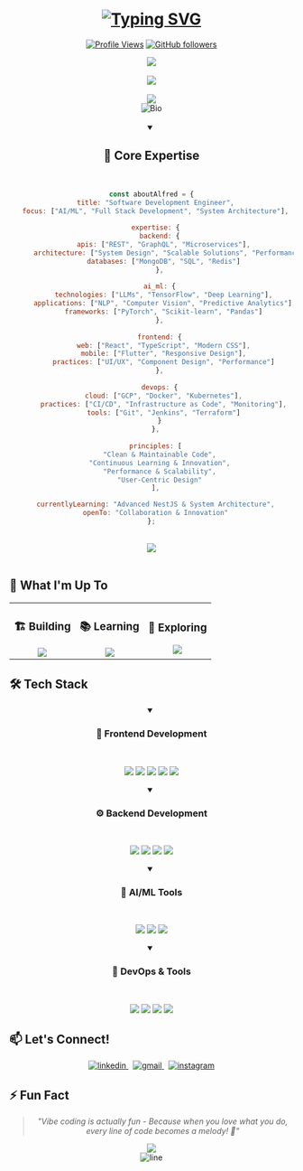 # <div align="center">[![Typing SVG](https://readme-typing-svg.herokuapp.com?font=Righteous&size=35&duration=4000&pause=1000&center=true&vCenter=true&random=false&width=500&height=70&lines=Hi+%F0%9F%91%8B%2C+I'm+Alfred+Christo;Full+Stack+Developer;AI+%26+ML+Enthusiast)](https://git.io/typing-svg)</div>

<div align="center">
  
  [![Profile Views](https://komarev.com/ghpvc/?username=alfred-christo&label=Profile%20views&color=blueviolet&style=for-the-badge)](https://github.com/alfred-christo)
  [![GitHub followers](https://img.shields.io/github/followers/alfred-christo?logo=github&style=for-the-badge&color=blueviolet)](https://github.com/alfred-christo?tab=followers)
  
</div>

<div align="center">
  <img src="https://raw.githubusercontent.com/alfred-christo/alfred-christo/output/github-contribution-grid-snake-dark.svg" />
</div>

<br/>

<!-- Title Banner -->
<div align="center">
  <img src="https://capsule-render.vercel.app/api?type=waving&color=gradient&customColorList=6,12,30&height=180&section=header&text=Software%20Engineer&fontSize=60&fontColor=fff&animation=fadeIn&fontAlignY=35&desc=Specializing%20in%20AI%20and%20Full%20Stack%20Development&descAlignY=55&descAlign=50"/>
</div>

<br/>

<!-- About Me Section -->
<div align="center">
  <img src="https://capsule-render.vercel.app/api?type=transparent&fontColor=539bf5&text=About%20Me&height=150&fontSize=55&desc=Passionate%20Software%20Engineer&descAlignY=75&descAlign=60" />
</div>

<div align="center">
  <img src="https://readme-typing-svg.demolab.com?font=Fira+Code&duration=3000&pause=1000&color=539BF5&center=true&vCenter=true&multiline=true&repeat=false&random=false&width=1200&height=100&lines=A+passionate+Software+Development+Engineer+with+expertise+in+AI+and+Full+Stack+Development.;Turning+complex+problems+into+elegant+solutions+through+clean+code+and+innovative+thinking." alt="Bio" />
</div>

<br/>

<div align="center">
  <details open>
    <summary><h2>🎯 Core Expertise</h2></summary>
    <br/>
    
```javascript
const aboutAlfred = {
  title: "Software Development Engineer",
  focus: ["AI/ML", "Full Stack Development", "System Architecture"],
  
  expertise: {
    backend: {
      apis: ["REST", "GraphQL", "Microservices"],
      architecture: ["System Design", "Scalable Solutions", "Performance Optimization"],
      databases: ["MongoDB", "SQL", "Redis"]
    },
    
    ai_ml: {
      technologies: ["LLMs", "TensorFlow", "Deep Learning"],
      applications: ["NLP", "Computer Vision", "Predictive Analytics"],
      frameworks: ["PyTorch", "Scikit-learn", "Pandas"]
    },
    
    frontend: {
      web: ["React", "TypeScript", "Modern CSS"],
      mobile: ["Flutter", "Responsive Design"],
      practices: ["UI/UX", "Component Design", "Performance"]
    },
    
    devops: {
      cloud: ["GCP", "Docker", "Kubernetes"],
      practices: ["CI/CD", "Infrastructure as Code", "Monitoring"],
      tools: ["Git", "Jenkins", "Terraform"]
    }
  },
  
  principles: [
    "Clean & Maintainable Code",
    "Continuous Learning & Innovation",
    "Performance & Scalability",
    "User-Centric Design"
  ],

  currentlyLearning: "Advanced NestJS & System Architecture",
  openTo: "Collaboration & Innovation"
};
```

  </details>
</div>

<br/>

<div align="center">
  <img src="https://quotes-github-readme.vercel.app/api?type=horizontal&theme=radical&quote=Transforming%20ideas%20into%20elegant%20solutions%20through%20code&author=Alfred%20Christo" />
</div>

<br/>

<!-- Current Work Section -->
## 🔭 What I'm Up To

<div align="center">
  <table>
    <tr>
      <td align="center">
        <h3>🏗️ Building</h3>
        <a href="https://github.com/Alfred-Christo/MediJI">
          <img src="https://img.shields.io/badge/MediJI-Healthcare_Innovation-brightgreen?style=for-the-badge&logo=github" />
        </a>
      </td>
      <td align="center">
        <h3>📚 Learning</h3>
        <img src="https://img.shields.io/badge/NestJS-Advanced_Backend-E0234E?style=for-the-badge&logo=nestjs" />
      </td>
      <td align="center">
        <h3>🌱 Exploring</h3>
        <img src="https://img.shields.io/badge/AI/ML-Latest_Advancements-FF6F00?style=for-the-badge&logo=tensorflow" />
      </td>
    </tr>
  </table>
</div>

<!-- Tech Stack Section -->
## 🛠️ Tech Stack

<div align="center">

<details open>
<summary><h3>🎨 Frontend Development</h3></summary>
<br>
<p>
  <img src="https://img.shields.io/badge/React-%2320232a.svg?style=for-the-badge&logo=react&logoColor=%2361DAFB" />
  <img src="https://img.shields.io/badge/TypeScript-%23007ACC.svg?style=for-the-badge&logo=typescript&logoColor=white" />
  <img src="https://img.shields.io/badge/HTML5-%23E34F26.svg?style=for-the-badge&logo=html5&logoColor=white" />
  <img src="https://img.shields.io/badge/CSS3-%231572B6.svg?style=for-the-badge&logo=css3&logoColor=white" />
  <img src="https://img.shields.io/badge/Flutter-%2302569B.svg?style=for-the-badge&logo=flutter&logoColor=white" />
</p>
</details>

<details open>
<summary><h3>⚙️ Backend Development</h3></summary>
<br>
<p>
  <img src="https://img.shields.io/badge/Node.js-6DA55F?style=for-the-badge&logo=node.js&logoColor=white" />
  <img src="https://img.shields.io/badge/NestJS-%23E0234E.svg?style=for-the-badge&logo=nestjs&logoColor=white" />
  <img src="https://img.shields.io/badge/Flask-%23000.svg?style=for-the-badge&logo=flask&logoColor=white" />
  <img src="https://img.shields.io/badge/MongoDB-%234ea94b.svg?style=for-the-badge&logo=mongodb&logoColor=white" />
</p>
</details>

<details open>
<summary><h3>🤖 AI/ML Tools</h3></summary>
<br>
<p>
  <img src="https://img.shields.io/badge/TensorFlow-%23FF6F00.svg?style=for-the-badge&logo=tensorflow&logoColor=white" />
  <img src="https://img.shields.io/badge/Pandas-%23150458.svg?style=for-the-badge&logo=pandas&logoColor=white" />
  <img src="https://img.shields.io/badge/Python-3670A0?style=for-the-badge&logo=python&logoColor=ffdd54" />
</p>
</details>

<details open>
<summary><h3>🔧 DevOps & Tools</h3></summary>
<br>
<p>
  <img src="https://img.shields.io/badge/Docker-%230db7ed.svg?style=for-the-badge&logo=docker&logoColor=white" />
  <img src="https://img.shields.io/badge/Google_Cloud-%234285F4.svg?style=for-the-badge&logo=google-cloud&logoColor=white" />
  <img src="https://img.shields.io/badge/Git-%23F05033.svg?style=for-the-badge&logo=git&logoColor=white" />
  <img src="https://img.shields.io/badge/Postman-FF6C37?style=for-the-badge&logo=postman&logoColor=white" />
</p>
</details>

</div>

<!-- Contact Section -->
## 📫 Let's Connect!

<div align="center">
  <a href="https://linkedin.com/in/alfred-christo" target="_blank">
    <img src="https://img.shields.io/badge/Connect_on_LinkedIn-%230077B5.svg?style=for-the-badge&logo=linkedin&logoColor=white" alt="linkedin" />
  </a>
  &nbsp;
  <a href="mailto:alfred250305@gmail.com">
    <img src="https://img.shields.io/badge/Email_Me-%23D14836.svg?style=for-the-badge&logo=gmail&logoColor=white" alt="gmail" />
  </a>
  &nbsp;
  <a href="https://instagram.com/alfr._.d" target="_blank">
    <img src="https://img.shields.io/badge/Follow_on_Instagram-%23E4405F.svg?style=for-the-badge&logo=instagram&logoColor=white" alt="instagram" />
  </a>
</div>

<!-- Fun Fact Section -->
## ⚡ Fun Fact
<div align="center">
  
  > _"Vibe coding is actually fun - Because when you love what you do, every line of code becomes a melody! 🎵"_
  
</div>

<!-- Footer -->
<div align="center">
  <img src="https://capsule-render.vercel.app/api?type=waving&color=gradient&customColorList=6,12,30&height=120&section=footer"/>
</div>

<div align="center">
  <img src="https://raw.githubusercontent.com/andreasbm/readme/master/assets/lines/rainbow.png" alt="line"/>
</div>

